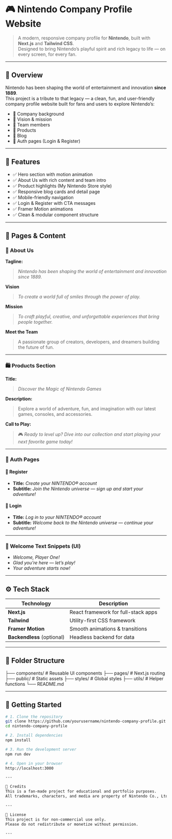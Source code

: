 # 🎮 Nintendo Company Profile Website

> A modern, responsive company profile for **Nintendo**, built with **Next.js** and **Tailwind CSS**.  
> Designed to bring Nintendo’s playful spirit and rich legacy to life — on every screen, for every fan.

---

## 🌟 Overview

Nintendo has been shaping the world of entertainment and innovation **since 1889**.  
This project is a tribute to that legacy — a clean, fun, and user-friendly company profile website built for fans and users to explore Nintendo’s:

- 🏢 Company background  
- 🎯 Vision & mission  
- 👥 Team members  
- 🛒 Products  
- 📰 Blog  
- 🔐 Auth pages (Login & Register)

---

## 🚀 Features

- ✅ Hero section with motion animation  
- ✅ About Us with rich content and team intro  
- ✅ Product highlights (My Nintendo Store style)  
- ✅ Responsive blog cards and detail page  
- ✅ Mobile-friendly navigation  
- ✅ Login & Register with CTA messages  
- ✅ Framer Motion animations  
- ✅ Clean & modular component structure

---

## 🧩 Pages & Content

### 🏢 About Us

**Tagline:**  
> *Nintendo has been shaping the world of entertainment and innovation since 1889.*

**Vision**  
> *To create a world full of smiles through the power of play.*

**Mission**  
> *To craft playful, creative, and unforgettable experiences that bring people together.*

**Meet the Team**  
> A passionate group of creators, developers, and dreamers building the future of fun.

---

### 🛍️ Products Section

**Title:**  
> *Discover the Magic of Nintendo Games*

**Description:**  
> Explore a world of adventure, fun, and imagination with our latest games, consoles, and accessories.

**Call to Play:**  
> 🎮 *Ready to level up? Dive into our collection and start playing your next favorite game today!*

---

### 🔐 Auth Pages

#### 📝 Register  
- **Title:** *Create your NINTENDO® account*  
- **Subtitle:** *Join the Nintendo universe — sign up and start your adventure!*

#### 🔑 Login  
- **Title:** *Log in to your NINTENDO® account*  
- **Subtitle:** *Welcome back to the Nintendo universe — continue your adventure!*

---

### 🎉 Welcome Text Snippets (UI)

- *Welcome, Player One!*  
- *Glad you’re here — let’s play!*  
- *Your adventure starts now!*

---

## ⚙️ Tech Stack

| Technology    | Description                          |
| ------------- | ------------------------------------ |
| **Next.js**   | React framework for full-stack apps  |
| **Tailwind**  | Utility-first CSS framework          |
| **Framer Motion** | Smooth animations & transitions |
| **Backendless** (optional) | Headless backend for data |

---

## 📁 Folder Structure
├── components/ # Reusable UI components
├── pages/ # Next.js routing
├── public/ # Static assets
├── styles/ # Global styles
├── utils/ # Helper functions
└── README.md


---

## 🧪 Getting Started

```bash
# 1. Clone the repository
git clone https://github.com/yourusername/nintendo-company-profile.git
cd nintendo-company-profile

# 2. Install dependencies
npm install

# 3. Run the development server
npm run dev

# 4. Open in your browser
http://localhost:3000

---

🙏 Credits
This is a fan-made project for educational and portfolio purposes.
All trademarks, characters, and media are property of Nintendo Co., Ltd.

---

📄 License
This project is for non-commercial use only.
Please do not redistribute or monetize without permission.

---
